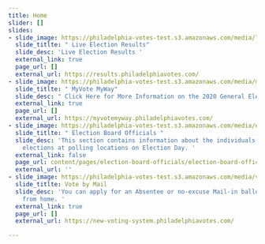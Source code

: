 ```yaml
---
title: Home
slider: []
slides:
- slide_image: https://philadelphia-votes-test.s3.amazonaws.com/media/live-election-results.PNG
  slide_titlte: " Live Election Results"
  slide_desc: 'Live Election Results '
  external_link: true
  page_url: []
  external_url: https://results.philadelphiavotes.com/
- slide_image: https://philadelphia-votes-test.s3.amazonaws.com/media/myvotemyway_n.PNG
  slide_titlte: " MyVote MyWay"
  slide_desc: " Click Here for More Information on the 2020 General Election "
  external_link: true
  page_url: []
  external_url: https://myvotemyway.philadelphiavotes.com/
- slide_image: https://philadelphia-votes-test.s3.amazonaws.com/media/electionboard-slider.png
  slide_titlte: " Election Board Officials "
  slide_desc: 'This section contains information about the individuals who administer
    elections at polling locations on Election Day. '
  external_link: false
  page_url: content/pages/election-board-officials/election-board-officials.md
  external_url: ''
- slide_image: https://philadelphia-votes-test.s3.amazonaws.com/media/vote-by-mailbox.png
  slide_titlte: Vote by Mail
  slide_desc: 'You can apply for an Absentee or no-excuse Mail-in ballot and vote
    from home. '
  external_link: true
  page_url: []
  external_url: https://new-voting-system.philadelphiavotes.com/

---
```

